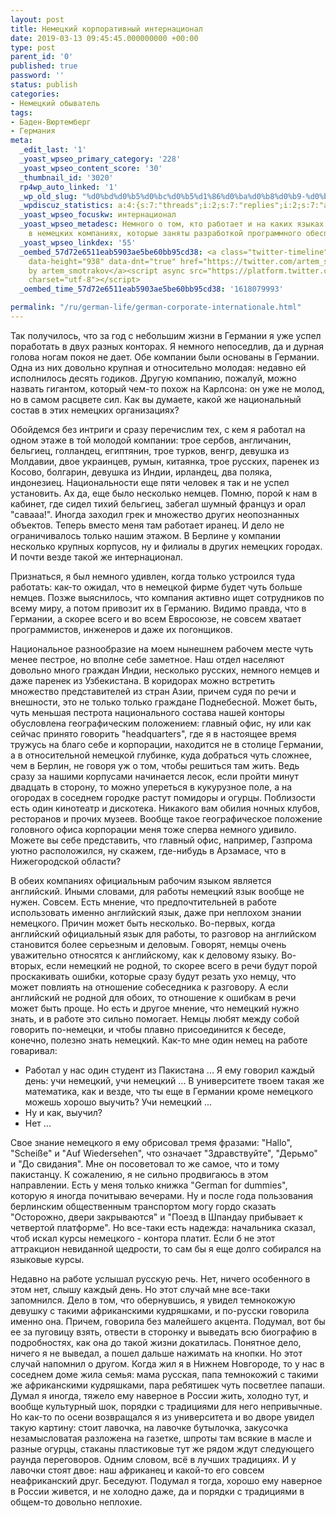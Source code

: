 ```yaml
---
layout: post
title: Немецкий корпоративный интернационал
date: 2019-03-13 09:45:45.000000000 +00:00
type: post
parent_id: '0'
published: true
password: ''
status: publish
categories:
- Немецкий обыватель
tags:
- Баден-Вюртемберг
- Германия
meta:
  _edit_last: '1'
  _yoast_wpseo_primary_category: '228'
  _yoast_wpseo_content_score: '30'
  _thumbnail_id: '3020'
  rp4wp_auto_linked: '1'
  _wp_old_slug: "%d0%bd%d0%b5%d0%bc%d0%b5%d1%86%d0%ba%d0%b8%d0%b9-%d0%ba%d0%be%d1%80%d0%bf%d0%be%d1%80%d0%b0%d1%82%d0%b8%d0%b2%d0%bd%d1%8b%d0%b9-%d0%b8%d0%bd%d1%82%d0%b5%d1%80%d0%bd%d0%b0%d1%86%d0%b8%d0%be%d0%bd%d0%b0"
  _wpdiscuz_statistics: a:4:{s:7:"threads";i:2;s:7:"replies";i:2;s:7:"authors";i:3;s:14:"recent_authors";a:4:{i:0;O:8:"stdClass":3:{s:20:"comment_author_email";s:25:"artem.smotrakov@gmail.com";s:14:"comment_author";s:5:"Artem";s:7:"user_id";s:1:"0";}i:1;O:8:"stdClass":3:{s:20:"comment_author_email";s:19:"korifey24@gmail.com";s:14:"comment_author";s:6:"Andrey";s:7:"user_id";s:1:"0";}i:2;O:8:"stdClass":3:{s:20:"comment_author_email";s:25:"artem.smotrakov@gmail.com";s:14:"comment_author";s:5:"Artem";s:7:"user_id";s:1:"1";}i:3;O:8:"stdClass":3:{s:20:"comment_author_email";s:25:"seleznev_dmitriy@inbox.ru";s:14:"comment_author";s:14:"Дмитрий";s:7:"user_id";s:1:"0";}}}
  _yoast_wpseo_focuskw: интернационал
  _yoast_wpseo_metadesc: Немного о том, кто работает и на каких языках разговаривают
    в немецких компаниях, которые заняты разработкой программного обеспечения.
  _yoast_wpseo_linkdex: '55'
  _oembed_57d72e6511eab5903ae5be60bb95cd38: <a class="twitter-timeline" data-width="625"
    data-height="938" data-dnt="true" href="https://twitter.com/artem_smotrakov?ref_src=twsrc%5Etfw">Tweets
    by artem_smotrakov</a><script async src="https://platform.twitter.com/widgets.js"
    charset="utf-8"></script>
  _oembed_time_57d72e6511eab5903ae5be60bb95cd38: '1618079993'

permalink: "/ru/german-life/german-corporate-internationale.html"
---
```



Так получилось, что за год с небольшим жизни в Германии я уже успел поработать в двух разных конторах. Я немного непоседлив, да и дурная голова ногам покоя не дает. Обе компании были основаны в Германии. Одна из них довольно крупная и относительно молодая: недавно ей исполнилось десять годиков. Другую компанию, пожалуй, можно назвать гигантом, который чем-то похож на Карлсона: он уже не молод, но в самом расцвете сил. Как вы думаете, какой же национальный состав в этих немецких организациях?



  
  




Обойдемся без интриги и сразу перечислим тех, с кем я работал на одном этаже в той молодой компании: трое сербов, англичанин, бельгиец, голландец, египтянин, трое турков, венгр, девушка из Молдавии, двое украинцев, румын, китаянка, трое русских, паренек из Косово, болгарин, девушка из Индии, ирландец, два поляка, индонезиец. Национальности еще пяти человек я так и не успел установить. Ах да, еще было несколько немцев. Помню, порой к нам в кабинет, где сидел тихий бельгиец, забегал шумный француз и орал "савааа!". Иногда заходил грек и множество других неопознанных объектов. Теперь вместо меня там работает иранец. И дело не ограничивалось только нашим этажом. В Берлине у компании несколько крупных корпусов, ну и филиалы в других немецких городах. И почти везде такой же интернационал.





Признаться, я был немного удивлен, когда только устроился туда работать: как-то ожидал, что в немецкой фирме будет чуть больше немцев. Позже выяснилось, что компания активно ищет сотрудников по всему миру, а потом привозит их в Германию. Видимо правда, что в Германии, а скорее всего и во всем Евросоюзе, не совсем хватает программистов, инженеров и даже их погонщиков.





Национальное разнообразие на моем нынешнем рабочем месте чуть менее пестрое, но вполне себе заметное. Наш отдел населяют довольно много граждан Индии, несколько русских, немного немцев и даже паренек из Узбекистана. В коридорах можно встретить множество представителей из стран Азии, причем судя по речи и внешности, это не только только граждане Поднебесной. Может быть, чуть меньшая пестрота национального состава нашей конторы обусловлена географическим положением: главный офис, ну или как сейчас принято говорить "headquarters", где я в настоящее время тружусь на благо себе и корпорации, находится не в столице Германии, а в относительной немецкой глубинке, куда добраться чуть сложнее, чем в Берлин, не говоря уж о том, чтобы решиться там жить. Ведь сразу за нашими корпусами начинается лесок, если пройти минут двадцать в сторону, то можно упереться в кукурузное поле, а на огородах в соседнем городке растут помидоры и огурцы. Поблизости есть один кинотеатр и дискотека. Никакого вам обилия ночных клубов, ресторанов и прочих музеев. Вообще такое географическое положение головного офиса корпорации меня тоже сперва немного удивило. Можете вы себе представить, что главный офис, например, Газпрома уютно расположился, ну скажем, где-нибудь в Арзамасе, что в Нижегородской области?





В обеих компаниях официальным рабочим языком является английский. Иными словами, для работы немецкий язык вообще не нужен. Совсем. Есть мнение, что предпочтительней в работе использовать именно английский язык, даже при неплохом знании немецкого. Причин может быть несколько. Во-первых, когда английский официальный язык для работы, то разговор на английском становится более серьезным и деловым. Говорят, немцы очень уважительно относятся к английскому, как к деловому языку. Во-вторых, если немецкий не родной, то скорее всего в речи будут порой проскакивать ошибки, которые сразу будут резать ухо немцу, что может повлиять на отношение собеседника к разговору. А если английский не родной для обоих, то отношение к ошибкам в речи может быть проще. Но есть и другое мнение, что немецкий нужно знать, и в работе это сильно помогает. Немцы любят между собой говорить по-немецки, и чтобы плавно присоединится к беседе, конечно, полезно знать немецкий. Как-то мне один немец на работе говаривал:





- Работал у нас один студент из Пакистана ... Я ему говорил каждый день: учи немецкий, учи немецкий ... В университете твоем такая же математика, как и везде, что ты еще в Германии кроме немецкого можешь хорошо выучить? Учи немецкий ...  
- Ну и как, выучил?  
- Нет ...





Свое знание немецкого я ему обрисовал тремя фразами: "Hallo", "Scheiße" и "Auf Wiedersehen", что означает "Здравствуйте", "Дерьмо" и "До свидания". Мне он посоветовал то же самое, что и тому пакистанцу. К сожалению, я не сильно продвигаюсь в этом направлении. Есть у меня только книжка "German for dummies", которую я иногда почитываю вечерами. Ну и после года пользования берлинским общественным транспортом могу гордо сказать "Осторожно, двери закрываются" и "Поезд в Шпандау прибывает к четвертой платформе". Но все-таки есть надежда: начальника сказал, чтоб искал курсы немецкого - контора платит. Если б не этот аттракцион невиданной щедрости, то сам бы я еще долго собирался на языковые курсы.





Недавно на работе услышал русскую речь. Нет, ничего особенного в этом нет, слышу каждый день. Но этот случай мне все-таки запомнился. Дело в том, что обернувшись, я увидел темнокожую девушку с такими африканскими кудряшками, и по-русски говорила именно она. Причем, говорила без малейшего акцента. Подумал, вот бы ее за пуговицу взять, отвести в сторонку и выведать всю биографию в подробностях, как она до такой жизни докатилась. Понятное дело, ничего я не выведал, а пошел дальше нажимать на кнопки. Но этот случай напомнил о другом. Когда жил я в Нижнем Новгороде, то у нас в соседнем доме жила семья: мама русская, папа темнокожий с такими же африканскими кудряшками, пара ребятишек чуть посветлее папаши. Думал я иногда, тяжело ему наверное в России жить, холодно тут, и вообще культурный шок, порядки с традициями для него непривычные. Но как-то по осени возвращался я из университета и во дворе увидел такую картину: стоит лавочка, на лавочке бутылочка, закусочка незамысловатая разложена на газетке, шпроты там всякие в масле и разные огурцы, стаканы пластиковые тут же рядом ждут следующего раунда переговоров. Одним словом, всё в лучших традициях. И у лавочки стоят двое: наш африканец и какой-то его совсем неафриканский друг. Беседуют. Подумал я тогда, хорошо ему наверное в России живется, и не холодно даже, да и порядки с традициями в общем-то довольно неплохие.



